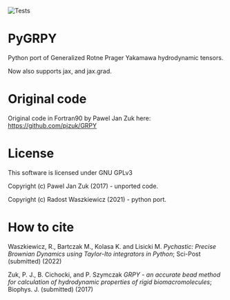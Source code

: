 ![Tests](https://github.com/RadostW/PyGRPY/actions/workflows/tests.yml/badge.svg)

# PyGRPY

Python port of Generalized Rotne Prager Yakamawa hydrodynamic tensors.

Now also supports jax, and jax.grad.


# Original code

Original code in Fortran90 by Pawel Jan Zuk here:
https://github.com/pjzuk/GRPY

# License

This software is licensed under GNU GPLv3

Copyright (c) Pawel Jan Zuk (2017) - unported code.

Copyright (c) Radost Waszkiewicz (2021) - python port.

# How to cite

Waszkiewicz, R., Bartczak M., Kolasa K. and Lisicki M. *Pychastic: Precise Brownian Dynamics using 
Taylor-Ito integrators in Python*; Sci-Post (submitted) (2022)

Zuk, P. J., B. Cichocki, and P. Szymczak *GRPY - an accurate bead method for calculation of hydrodynamic
properties of rigid biomacromolecules*; Biophys. J. (submitted) (2017)
